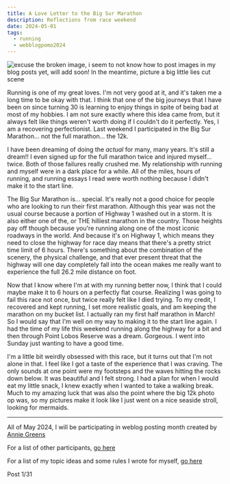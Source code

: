 ```yaml
---
title: A Love Letter to the Big Sur Marathon
description: Reflections from race weekend
date: 2024-05-01
tags:
  - running
  - webblogpomo2024
---
```


![excuse the broken image, i seem to not know how to post images in my blog posts yet, will add soon! In the meantime, picture a big little lies cut scene](/Users/mayaprice/Documents/Projects/mayas-daydreams/content/blog/bigsur2024/pic1.jpeg)

Running is one of my great loves. I'm not very good at it, and it's taken me a long time to be okay with that. I think that one of the big journeys that I have been on since turning 30 is learning to enjoy things in spite of being bad at most of my hobbies. I am not sure exactly where this idea came from, but it always felt like things weren't worth doing if I couldn't do it perfectly. Yes, I am a recovering perfectionist. Last weekend I participated in the Big Sur Marathon... not the full marathon... the 12k.

I have been dreaming of doing the *actual* for many, many years. It's still a dream!! I even signed up for the full marathon twice and injured myself... twice. Both of those failures really crushed me. My relationship with running and myself were in a dark place for a while. All of the miles, hours of running, and running essays I read were worth nothing because I didn't make it to the start line.

The Big Sur Marathon is... special. It's really not a good choice for people who are looking to run their first marathon. Although this year was not the usual course because a portion of Highway 1 washed out in a storm. It is also either one of the, or THE hilliest marathon in the country. Those heights pay off though because you're running along one of the most iconic roadways in the world. And because it's on Highway 1, which means they need to close the highway for race day means that there's a pretty strict time limit of 6 hours. There's something about the combination of the scenery, the physical challenge, and that ever present threat that the highway will one day completely fall into the ocean makes me really want to experience the full 26.2 mile distance on foot.

Now that I know where I'm at with my running better now, I think that I could maybe make it to 6 hours on a perfectly flat course. Realizing I was going to fail this race not once, but twice really felt like I died trying. To my credit, I recovered and kept running, I set more realistic goals, and am keeping the marathon on my bucket list. I actually ran my first half marathon in March! So I would say that I'm well on my way to making it to the start line again. I had the time of my life this weekend running along the highway for a bit and then through Point Lobos Reserve was a dream. Gorgeous. I went into Sunday just wanting to have a good time.

I'm a little bit weirdly obsessed with this race, but it turns out that I'm not alone in that. I feel like I got a taste of the experience that I was craving. The only sounds at one point were my footsteps and the waves hitting the rocks down below. It was beautiful and I felt strong. I had a plan for when I would eat my little snack, I knew exactly when I wanted to take a walking break. Much to my amazing luck that was also the point where the big 12k photo op was, so my pictures make it look like I just went on a nice seaside stroll, looking for mermaids.

---
All of May 2024, I will be participating in weblog posting month created by <a href="https://weblog.anniegreens.lol/weblog-posting-month-2024">Annie Greens</a>

For a list of other participants, <a href="https://weblog.anniegreens.lol/weblog-posting-month-2024/participators">go here</a>

For a list of my topic ideas and some rules I wrote for myself, <a href="/weblogpomo2024/">go here</a>

Post 1/31